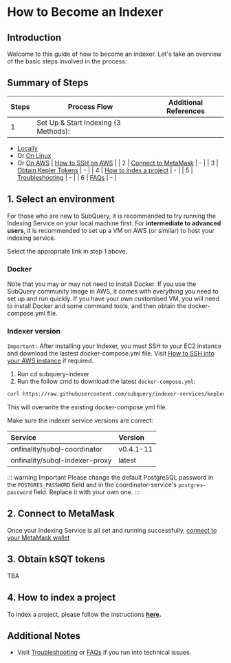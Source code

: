 # How to Become an Indexer

## Introduction

Welcome to this guide of how to become an indexer. Let's take an overview of the basic steps involved in the process:

## Summary of Steps

| Steps | Process Flow                         | Additional References |
| ----- | ------------------------------------ | --------------------- |
| 1     | Set Up & Start Indexing (3 Methods): |

- [Locally](../indexers/install-indexer-locally.md)
- Or [On Linux](../indexers/install-indexer-linux.md)
- Or [On AWS](../indexers/install-indexer-aws.md) | [How to SSH on AWS](../indexers/ssh-in-aws.md) |
  | 2 | [Connect to MetaMask](../metamask/connect-metamask.md) | - |
  | 3 | [Obtain Kepler Tokens](#3-obtain-ksqt-tokens) | - |
  | 4 | [How to index a project](#4-how-to-index-a-project) | - |
  | 5 | [Troubleshooting](../indexers/troubleshooting-indexers.md) | - |
  | 6 | [FAQs](../indexers/faqs-indexers.md) | - |

## 1. Select an environment

For those who are new to SubQuery, it is recommended to try running the Indexing Service on your local machine first. For **intermediate to advanced users**, it is recommended to set up a VM on AWS (or similar) to host your indexing service.

Select the appropriate link in step 1 above.

### Docker

Note that you may or may not need to install Docker. If you use the SubQuery community image in AWS, it comes with everything you need to set up and run quickly. If you have your own customised VM, you will need to install Docker and some command tools, and then obtain the docker-compose.yml file.

### Indexer version

`Important:`
After installing your Indexer, you must SSH to your EC2 instance and download the lastest docker-compose.yml file. Visit [How to SSH into your AWS instance](../indexers/ssh-in-aws.md) if required.

1. Run cd subquery-indexer
2. Run the follow cmd to download the latest `docker-compose.yml`:

```sh
curl https://raw.githubusercontent.com/subquery/indexer-services/kepler/docker-compose.yml -o docker-compose.yml
```

This will overwrite the existing docker-compose.yml file.

Make sure the indexer service versions are correct:

| Service                        | Version   |
| :----------------------------- | :-------- |
| onfinality/subql-coordinator   | v0.4.1-11 |
| onfinality/subql-indexer-proxy | latest    |

::: warning Important
Please change the default PostgreSQL password in the `POSTGRES_PASSWORD` field and in the coordinator-service's `postgres-password` field. Replace it with your own one.
:::

## 2. Connect to MetaMask

Once your Indexing Service is all set and running successfully, [connect to your MetaMask wallet](../metamask/connect-metamask.md)

## 3. Obtain kSQT tokens

TBA

## 4. How to index a project

To index a project, please follow the instructions **[here](../indexers/index-project.md).**

## Additional Notes

- Visit [Troubleshooting](../indexers/troubleshooting-indexers.md) or [FAQs](../indexers/faqs-indexers.md) if you run into technical issues.
